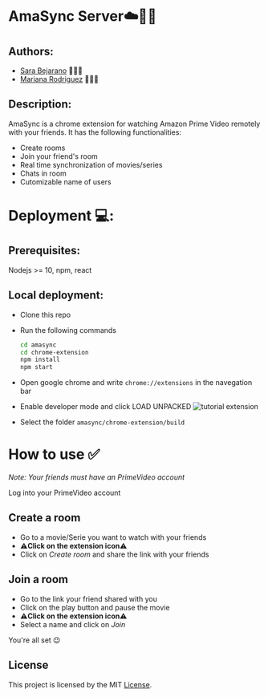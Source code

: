 # AmaSync Server☁️👯‍♂️

## Authors:

* [Sara Bejarano](https://sarabepu.github.io/website) 👩‍💻💃
* [Mariana Rodriguez](https://mrodriguez21.github.io) 👩‍💻🤘

## Description:

AmaSync is a chrome extension for watching Amazon Prime Video remotely with your friends. 
It has the following functionalities:
- Create rooms 
- Join your friend's room
- Real time synchronization of movies/series 
- Chats in room
- Cutomizable name of users

# Deployment 💻:


## Prerequisites: 
Nodejs >= 10, npm, react

## Local deployment:
- Clone this repo
- Run the following commands

  ```bash
  cd amasync
  cd chrome-extension
  npm install
  npm start
  ```
- Open google chrome and write ```chrome://extensions``` in the navegation bar
- Enable developer mode and click LOAD UNPACKED 
![tutorial extension](https://developer.chrome.com/static/images/get_started/load_extension.png)
- Select the folder ```amasync/chrome-extension/build```

# How to use ✅ 
*Note: Your friends must have an PrimeVideo account*

Log into your PrimeVideo account
## Create a room
- Go to a movie/Serie you want to watch with your friends
- ⚠️**Click on the extension icon**⚠️
- Click on *Create room* and share the link with your friends


## Join a room

- Go to the link your friend shared with you
- Click on the play button and pause the movie
- ⚠️**Click on the extension icon**⚠️
- Select a name and click on *Join*



You're all set 😉

## License

This project is licensed by the MIT [License](https://raw.githubusercontent.com/mrodriguez21/amasync/master/LICENSE).
